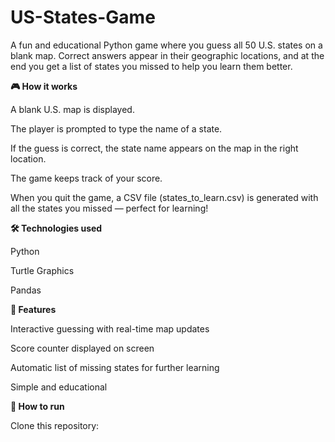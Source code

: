 # US-States-Game
A fun and educational Python game where you guess all 50 U.S. states on a blank map. Correct answers appear in their geographic locations, and at the end you get a list of states you missed to help you learn them better.

**🎮 How it works**

A blank U.S. map is displayed.

The player is prompted to type the name of a state.

If the guess is correct, the state name appears on the map in the right location.

The game keeps track of your score.

When you quit the game, a CSV file (states_to_learn.csv) is generated with all the states you missed — perfect for learning!

**🛠️ Technologies used**

Python

Turtle Graphics

Pandas

**📌 Features**

Interactive guessing with real-time map updates

Score counter displayed on screen

Automatic list of missing states for further learning

Simple and educational

**🚀 How to run**

Clone this repository:
